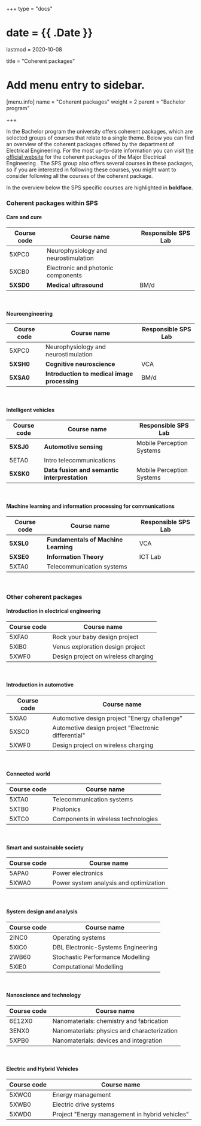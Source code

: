 +++
type = "docs"

# date = {{ .Date }}
lastmod = 2020-10-08

title = "Coherent packages"

# Add menu entry to sidebar.
[menu.info]
  name = "Coherent packages"
  weight = 2
  parent = "Bachelor program"

+++

In the Bachelor program the university offers coherent packages, which are selected groups of courses that relate to a single theme.
Below you can find an overview of the coherent packages offered by the department of Electrical Engineering.
For the most up-to-date information you can visit <a href="https://studiegids.tue.nl/opleidingen/bachelor-college/majors/electrical-engineering/curriculum/electives/coherent-packages/?L=0">the official website</a> for the coherent packages of the Major Electrical Engineering .
The SPS group also offers several courses in these packages, so if you are interested in following these courses, you might want to consider following all the courses of the coherent package.

In the overview below the SPS specific courses are highlighted in **boldface**.

### Coherent packages within SPS

#### Care and cure
| Course code   | Course name                                            | Responsible SPS Lab  |
|---------------|--------------------------------------------------------|----------------------|
| 5XPC0         | Neurophysiology and neurostimulation                   |                      |
| 5XCB0         | Electronic and photonic components                     |                      |
| **5XSD0**     | **Medical ultrasound**                                 |      BM/d            |

<br>

#### Neuroengineering
| Course code   | Course name                                            | Responsible SPS Lab  |
|---------------|--------------------------------------------------------|----------------------|
| 5XPC0         | Neurophysiology and neurostimulation                   |                      |
| **5XSH0**         | **Cognitive neuroscience**                                 |     VCA              |
| **5XSA0**     | **Introduction to medical image processing**           |     BM/d              |

<br>

#### Intelligent vehicles
| Course code   | Course name                                            | Responsible SPS Lab       |
|---------------|--------------------------------------------------------|---------------------------|
| **5XSJ0**     | **Automotive sensing**                                 | Mobile Perception Systems |
| 5ETA0         | Intro telecommunications                               |                           |
| **5XSK0**     | **Data fusion and semantic interprestation**           | Mobile Perception Systems |


<br>

#### Machine learning and information processing for communications
| Course code   | Course name                                            | Responsible SPS Lab  |
|---------------|--------------------------------------------------------|----------------------|
| **5XSL0**     | **Fundamentals of Machine Learning**                   |   VCA                |
| **5XSE0**     | **Information Theory**                                 |   ICT Lab            |    
| 5XTA0         | Telecommunication systems                              |                      |

<br>

### Other coherent packages

#### Introduction in electrical engineering
| Course code   | Course name                             |
|---------------|-----------------------------------------|
| 5XFA0         | Rock your baby design project           |
| 5XIB0         | Venus exploration design project        |  
| 5XWF0         | Design project on wireless charging     |

<br>

#### Introduction in automotive
| Course code   | Course name                                            |
|---------------|--------------------------------------------------------|
| 5XIA0         | Automotive design project "Energy challenge"           |
| 5XSC0         | Automotive design project "Electronic differential"    |
| 5XWF0         | Design project on wireless charging                    |

<br>

#### Connected world
| Course code   | Course name                                            |
|---------------|--------------------------------------------------------|
| 5XTA0         | Telecommunication systems                              |
| 5XTB0         | Photonics                                              |
| 5XTC0         | Components in wireless technologies                    |

<br>

#### Smart and sustainable society
| Course code   | Course name                                            |
|---------------|--------------------------------------------------------|
| 5APA0         | Power electronics                                      |
| 5XWA0         | Power system analysis and optimization                 |

<br>

#### System design and analysis
| Course code   | Course name                                            |
|---------------|--------------------------------------------------------|
| 2INC0         | Operating systems                                      |
| 5XIC0         | DBL Electronic-Systems Engineering                     |
| 2WB60         | Stochastic Performance Modelling                       |
| 5XIE0         | Computational Modelling                                |

<br>

#### Nanoscience and technology
| Course code   | Course name                                            |
|---------------|--------------------------------------------------------|
| 6E12X0        | Nanomaterials: chemistry and fabrication               |
| 3ENX0         | Nanomaterials: physics and characterization            |
| 5XPB0         | Nanomaterials: devices and integration                 |


<br>

#### Electric and Hybrid Vehicles
| Course code   | Course name                                            |
|---------------|--------------------------------------------------------|
| 5XWC0         | Energy management                                      |
| 5XWB0         | Electric drive systems                                 |
| 5XWD0         | Project "Energy management in hybrid vehicles"         |
